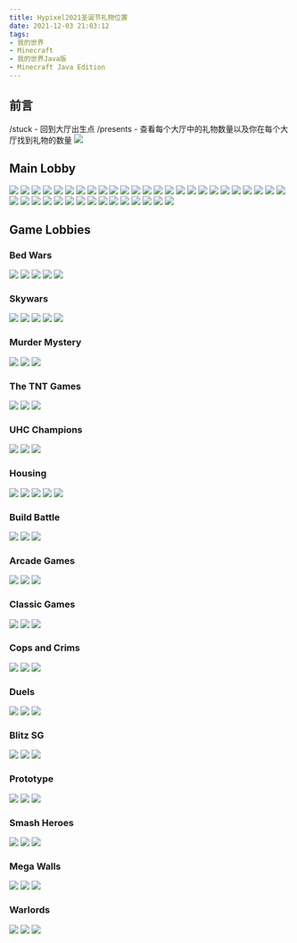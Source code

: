 ```yaml
---
title: Hypixel2021圣诞节礼物位置
date: 2021-12-03 21:03:12
tags:
- 我的世界
- Minecraft
- 我的世界Java版
- Minecraft Java Edition
---
```


## 前言
/stuck - 回到大厅出生点
/presents - 查看每个大厅中的礼物数量以及你在每个大厅找到礼物的数量
![](http://cdn.xyz8848.cf/img/blog/9/1.png)

## Main Lobby
![](http://cdn.xyz8848.cf/img/blog/9/2.png)
![](http://cdn.xyz8848.cf/img/blog/9/3.png)
![](http://cdn.xyz8848.cf/img/blog/9/4.png)
![](http://cdn.xyz8848.cf/img/blog/9/5.png)
![](http://cdn.xyz8848.cf/img/blog/9/6.png)
![](http://cdn.xyz8848.cf/img/blog/9/7.png)
![](http://cdn.xyz8848.cf/img/blog/9/8.png)
![](http://cdn.xyz8848.cf/img/blog/9/9.png)
![](http://cdn.xyz8848.cf/img/blog/9/10.png)
![](http://cdn.xyz8848.cf/img/blog/9/11.png)
![](http://cdn.xyz8848.cf/img/blog/9/12.png)
![](http://cdn.xyz8848.cf/img/blog/9/13.png)
![](http://cdn.xyz8848.cf/img/blog/9/14.png)
![](http://cdn.xyz8848.cf/img/blog/9/15.png)
![](http://cdn.xyz8848.cf/img/blog/9/16.png)
![](http://cdn.xyz8848.cf/img/blog/9/17.png)
![](http://cdn.xyz8848.cf/img/blog/9/18.png)
![](http://cdn.xyz8848.cf/img/blog/9/19.png)
![](http://cdn.xyz8848.cf/img/blog/9/20.png)
![](http://cdn.xyz8848.cf/img/blog/9/21.png)
![](http://cdn.xyz8848.cf/img/blog/9/22.png)
![](http://cdn.xyz8848.cf/img/blog/9/23.png)
![](http://cdn.xyz8848.cf/img/blog/9/24.png)
![](http://cdn.xyz8848.cf/img/blog/9/25.png)
![](http://cdn.xyz8848.cf/img/blog/9/26.png)
![](http://cdn.xyz8848.cf/img/blog/9/27.png)
![](http://cdn.xyz8848.cf/img/blog/9/28.png)
![](http://cdn.xyz8848.cf/img/blog/9/29.png)
![](http://cdn.xyz8848.cf/img/blog/9/30.png)
![](http://cdn.xyz8848.cf/img/blog/9/31.png)
![](http://cdn.xyz8848.cf/img/blog/9/32.png)
![](http://cdn.xyz8848.cf/img/blog/9/33.png)
![](http://cdn.xyz8848.cf/img/blog/9/34.png)
![](http://cdn.xyz8848.cf/img/blog/9/35.png)
![](http://cdn.xyz8848.cf/img/blog/9/36.png)
![](http://cdn.xyz8848.cf/img/blog/9/37.png)
![](http://cdn.xyz8848.cf/img/blog/9/38.png)
![](http://cdn.xyz8848.cf/img/blog/9/39.png)
![](http://cdn.xyz8848.cf/img/blog/9/40.png)
![](http://cdn.xyz8848.cf/img/blog/9/41.png)

## Game Lobbies
### Bed Wars
![](http://cdn.xyz8848.cf/img/blog/9/42.png)
![](http://cdn.xyz8848.cf/img/blog/9/43.png)
![](http://cdn.xyz8848.cf/img/blog/9/44.png)
![](http://cdn.xyz8848.cf/img/blog/9/45.png)
![](http://cdn.xyz8848.cf/img/blog/9/46.png)

### Skywars
![](http://cdn.xyz8848.cf/img/blog/9/47.png)
![](http://cdn.xyz8848.cf/img/blog/9/48.png)
![](http://cdn.xyz8848.cf/img/blog/9/49.png)
![](http://cdn.xyz8848.cf/img/blog/9/50.png)
![](http://cdn.xyz8848.cf/img/blog/9/51.png)

### Murder Mystery
![](http://cdn.xyz8848.cf/img/blog/9/52.png)
![](http://cdn.xyz8848.cf/img/blog/9/53.png)
![](http://cdn.xyz8848.cf/img/blog/9/54.png)

### The TNT Games
![](http://cdn.xyz8848.cf/img/blog/9/55.png)
![](http://cdn.xyz8848.cf/img/blog/9/56.png)
![](http://cdn.xyz8848.cf/img/blog/9/57.png)

### UHC Champions
![](http://cdn.xyz8848.cf/img/blog/9/58.png)
![](http://cdn.xyz8848.cf/img/blog/9/59.png)
![](http://cdn.xyz8848.cf/img/blog/9/60.png)

### Housing
![](http://cdn.xyz8848.cf/img/blog/9/61.png)
![](http://cdn.xyz8848.cf/img/blog/9/62.png)
![](http://cdn.xyz8848.cf/img/blog/9/63.png)
![](http://cdn.xyz8848.cf/img/blog/9/64.png)
![](http://cdn.xyz8848.cf/img/blog/9/65.png)

### Build Battle
![](http://cdn.xyz8848.cf/img/blog/9/66.png)
![](http://cdn.xyz8848.cf/img/blog/9/67.png)
![](http://cdn.xyz8848.cf/img/blog/9/68.png)

### Arcade Games
![](http://cdn.xyz8848.cf/img/blog/9/69.png)
![](http://cdn.xyz8848.cf/img/blog/9/70.png)
![](http://cdn.xyz8848.cf/img/blog/9/71.png)

### Classic Games
![](http://cdn.xyz8848.cf/img/blog/9/72.png)
![](http://cdn.xyz8848.cf/img/blog/9/73.png)
![](http://cdn.xyz8848.cf/img/blog/9/74.png)

### Cops and Crims
![](http://cdn.xyz8848.cf/img/blog/9/75.png)
![](http://cdn.xyz8848.cf/img/blog/9/76.png)
![](http://cdn.xyz8848.cf/img/blog/9/77.png)

### Duels
![](http://cdn.xyz8848.cf/img/blog/9/78.png)
![](http://cdn.xyz8848.cf/img/blog/9/79.png)
![](http://cdn.xyz8848.cf/img/blog/9/80.png)

### Blitz SG
![](http://cdn.xyz8848.cf/img/blog/9/81.png)
![](http://cdn.xyz8848.cf/img/blog/9/82.png)
![](http://cdn.xyz8848.cf/img/blog/9/83.png)

### Prototype
![](http://cdn.xyz8848.cf/img/blog/9/84.png)
![](http://cdn.xyz8848.cf/img/blog/9/85.png)
![](http://cdn.xyz8848.cf/img/blog/9/86.png)

### Smash Heroes
![](http://cdn.xyz8848.cf/img/blog/9/87.png)
![](http://cdn.xyz8848.cf/img/blog/9/88.png)
![](http://cdn.xyz8848.cf/img/blog/9/89.png)

### Mega Walls
![](http://cdn.xyz8848.cf/img/blog/9/90.png)
![](http://cdn.xyz8848.cf/img/blog/9/91.png)
![](http://cdn.xyz8848.cf/img/blog/9/92.png)

### Warlords
![](http://cdn.xyz8848.cf/img/blog/9/93.png)
![](http://cdn.xyz8848.cf/img/blog/9/94.png)
![](http://cdn.xyz8848.cf/img/blog/9/95.png)

<script src="https://giscus.app/client.js"
        data-repo="XyzComments/blog.xyz8848.com"
        data-repo-id="R_kgDOHq8Hag"
        data-category="Comments"
        data-category-id="DIC_kwDOHq8Has4CQRHf"
        data-mapping="pathname"
        data-reactions-enabled="1"
        data-emit-metadata="0"
        data-input-position="top"
        data-theme="light"
        data-lang="zh-CN"
        crossorigin="anonymous"
        async>
</script>
